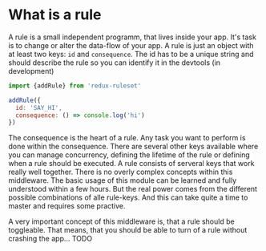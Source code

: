 # What is a rule

A rule is a small independent programm, that lives inside your app. It's task is to change or alter the data-flow of your app. A rule is just an object with at least two keys: `id` and `consequence`. The id has to be a unique string and should describe the rule so you can identify it in the devtools (in development)

```javascript
import {addRule} from 'redux-ruleset'

addRule({
  id: 'SAY_HI',
  consequence: () => console.log('hi')
})
```

The consequence is the heart of a rule. Any task you want to perform is done within the consequence. There are several other keys available where you can manage concurrency, defining the lifetime of the rule or defining when a rule should be executed. A rule consists of serveral keys that work really well together. There is no overly complex concepts within this middleware. The basic usage of this module can be learned and fully understood within a few hours. But the real power comes from the different possible combinations of alle rule-keys. And this can take quite a time to master and requires some practive.

A very important concept of this middleware is, that a rule should be toggleable. That means, that you should be able to turn of a rule without crashing the app... TODO


